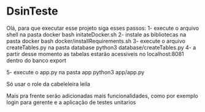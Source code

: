# DsinTeste

Olá, para que executar esse projeto siga esses passos:
1- execute o arquivo shell na pasta docker
  bash initateDocker.sh
2- instale as bibliotecas na pasta docker
  bash docker/installRequirements.sh
3- execute o arquivo createTables.py na pasta database
  python3 database/createTables.py
4- a partir desse momento as tabelas estarão acessiveis no localhost:8081 dentro do banco export

5- execute o app.py na pasta app
  python3 app/app.py

Só usar o role da cabeleleira leila

Mais pra frente serão adicionadas mais funcionalidades, como por exemplo login para gerente e a aplicação de testes unitarios
